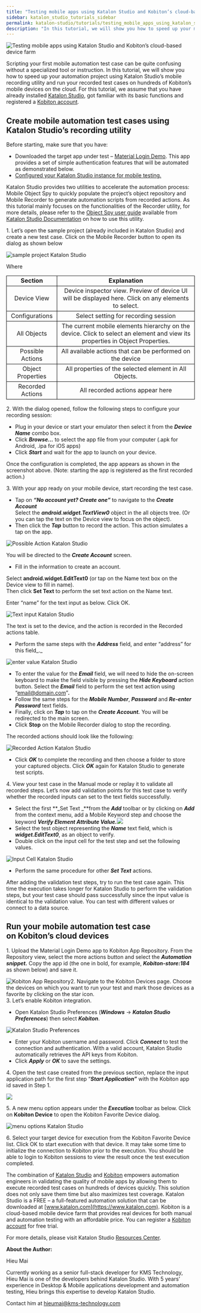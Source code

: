 ```yaml
---
title: "Testing mobile apps using Katalon Studio and Kobiton’s cloud-based device farm"
sidebar: katalon_studio_tutorials_sidebar
permalink: katalon-studio/tutorials/testing_mobile_apps_using_katalon_studio_kobiton.html
description: "In this tutorial, we will show you how to speed up your mobile apps testing project using Katalon Studio and Kobiton’s mobile devices on cloud."
---
```

![Testing mobile apps using Katalon Studio and Kobiton’s cloud-based device farm](../../images/katalon-studio/tutorials/testing_mobile_apps_using_katalon_studio_kobiton/QS_high-08-1024x509.png)

Scripting your first mobile automation test case can be quite confusing without a specialized tool or instruction. In this tutorial, we will show you how to speed up your automation project using Katalon Studio’s mobile recording utility and run your recorded test cases on hundreds of Kobiton’s mobile devices on the cloud. For this tutorial, we assume that you have already installed [Katalon Studio](https://www.katalon.com/), got familiar with its basic functions and registered a [Kobiton account](https://kobiton.com/).

Create mobile automation test cases using Katalon Studio’s recording utility
----------------------------------------------------------------------------

Before starting, make sure that you have:

*   Downloaded the target app under test – [Material Login Demo](https://github.com/katalon-studio/Material-Login-App-Test/blob/master/App%20Files/MaterialLoginExample.apk). This app provides a set of simple authentication features that will be automated as demonstrated below.
*   [Configured your Katalon Studio instance for mobile testing.](https://docs.katalon.com/display/KD/Kobiton+Integration)

Katalon Studio provides two utilities to accelerate the automation process: Mobile Object Spy to quickly populate the project’s object repository and Mobile Recorder to generate automation scripts from recorded actions. As this tutorial mainly focuses on the functionalities of the Recorder utility, for more details, please refer to the [Object Spy user guide](https://docs.katalon.com/display/KD/Spy+Object/) available from [Katalon Studio Documentation](https://docs.katalon.com/display/KD/Spy+Object/) on how to use this utility.

1\. Let’s open the sample project (already included in Katalon Studio) and create a new test case. Click on the Mobile Recorder button to open its dialog as shown below

![sample project Katalon Studio](../../images/katalon-studio/tutorials/testing_mobile_apps_using_katalon_studio_kobiton/1.png)

Where

<table><tbody><tr><td style="text-align: center; border: 1px solid black;"><b>Section</b></td><td style="text-align: center; border: 1px solid black;"><b>Explanation</b></td></tr><tr><td style="text-align: center; border: 1px solid black;"><span style="font-weight: 400;">Device View</span></td><td style="text-align: center; border: 1px solid black;"><span style="font-weight: 400;">Device inspector view. Preview of device UI will be displayed here. Click on any elements to select.</span></td></tr><tr><td style="text-align: center; border: 1px solid black;"><span style="font-weight: 400;">Configurations</span></td><td style="text-align: center; border: 1px solid black;"><span style="font-weight: 400;">Select setting for recording session</span></td></tr><tr><td style="text-align: center; border: 1px solid black;"><span style="font-weight: 400;">All Objects</span></td><td style="text-align: center; border: 1px solid black;"><span style="font-weight: 400;">The current mobile elements hierarchy on the device. Click to select an element and view its properties in Object Properties.</span></td></tr><tr><td style="text-align: center; border: 1px solid black;"><span style="font-weight: 400;">Possible Actions</span></td><td style="text-align: center; border: 1px solid black;"><span style="font-weight: 400;">All available actions that can be performed on the device</span></td></tr><tr><td style="text-align: center; border: 1px solid black;"><span style="font-weight: 400;">Object Properties</span></td><td style="text-align: center; border: 1px solid black;"><span style="font-weight: 400;">All properties of the selected element in All Objects.</span></td></tr><tr><td style="text-align: center; border: 1px solid black;"><span style="font-weight: 400;">Recorded Actions</span></td><td style="text-align: center; border: 1px solid black;"><span style="font-weight: 400;">All recorded actions appear here</span></td></tr></tbody></table>

2\. With the dialog opened, follow the following steps to configure your recording session:

*   Plug in your device or start your emulator then select it from the **_Device Name_** combo box.
*   Click **_Browse…_** to select the app file from your computer (.apk for Android, .ipa for iOS apps)
*   Click **_Start_** and wait for the app to launch on your device.

Once the configuration is completed, the app appears as shown in the screenshot above. (Note: starting the app is registered as the first recorded action.)

3\. With your app ready on your mobile device, start recording the test case.

*   Tap on **_“No account yet? Create one”_** to navigate to the **_Create Account_**  
    Select the **_android.widget.TextView0_** object in the all objects tree. (Or you can tap the text on the Device view to focus on the object).
*   Then click the **_Tap_** button to record the action. This action simulates a tap on the app.

![Possible Action Katalon Studio](../../images/katalon-studio/tutorials/testing_mobile_apps_using_katalon_studio_kobiton/2.png)

You will be directed to the **_Create Account_** screen.

*   Fill in the information to create an account.

Select **android.widget.EditText0** (or tap on the Name text box on the Device view to fill in name).  
Then click **Set Text** to perform the set text action on the Name text.

Enter “name” for the text input as below. Click OK.

![Text input Katalon Studio](../../images/katalon-studio/tutorials/testing_mobile_apps_using_katalon_studio_kobiton/3.png)

The text is set to the device, and the action is recorded in the Recorded actions table.

*   Perform the same steps with the **_Address_** field, and enter “address” for this field_._

![enter value Katalon Studio](../../images/katalon-studio/tutorials/testing_mobile_apps_using_katalon_studio_kobiton/4.1-300x258.png)

*   To enter the value for the **_Email_** field, we will need to hide the on-screen keyboard to make the field visible by pressing the **_Hide Keyboard_** action button. Select the **_Email_** field to perform the set text action using “email@domain.com”**_._**
*   Follow the same steps for the **_Mobile Number_**, **_Password_** and **_Re-enter Password_** text fields.
*   Finally, click on **_Tap_** to tap on the **_Create Account._** You will be redirected to the main screen.
*   Click **Stop** on the Mobile Recorder dialog to stop the recording.

The recorded actions should look like the following:

![Recorded Action Katalon Studio](../../images/katalon-studio/tutorials/testing_mobile_apps_using_katalon_studio_kobiton/5.png)

*   Click **_OK_** to complete the recording and then choose a folder to store your captured objects. Click **_OK_** again for Katalon Studio to generate test scripts.

4\. View your test case in the Manual mode or replay it to validate all recorded steps. Let’s now add validation points for this test case to verify whether the recorded inputs can set to the text fields successfully.

*   Select the first **_Set Text _**from the **_Add_** toolbar or by clicking on **_Add_** from the context menu, add a Mobile Keyword step and choose the keyword **_Verify Element Attribute Value.![](../../images/katalon-studio/tutorials/testing_mobile_apps_using_katalon_studio_kobiton/new-test-case.png)_**
*   Select the test object representing the **_Name_** text field, which is **_widget.EditText0_**, as an object to verify.
*   Double click on the input cell for the test step and set the following values.

![Input Cell Katalon Studio](../../images/katalon-studio/tutorials/testing_mobile_apps_using_katalon_studio_kobiton/6.png)

*   Perform the same procedure for other **_Set Text_** actions.

After adding the validation test steps, try to run the test case again. This time the execution takes longer for Katalon Studio to perform the validation steps, but your test case should pass successfully since the input value is identical to the validation value. You can test with different values or connect to a data source.

Run your mobile automation test case on Kobiton’s cloud devices      
---------------------------------------------------------------------

1\. Upload the Material Login Demo app to Kobiton App Repository. From the Repository view, select the more actions button and select the **_Automation snippet._** Copy the app id (the one in bold, for example, **_Kobiton-store:184_** as shown below) and save it.

![Kobiton App Repository](../../images/katalon-studio/tutorials/testing_mobile_apps_using_katalon_studio_kobiton/7-300x196.png)2\. Navigate to the Kobiton Devices page. Choose the devices on which you want to run your test and mark those devices as a favorite by clicking on the star icon.  
3\. Let’s enable Kobiton integration.

*   Open Katalon Studio Preferences (**_Windows_** -\> **_Katalon Studio Preferences_**) then select **_Kobiton_**.

![Katalon Studio Preferences](../../images/katalon-studio/tutorials/testing_mobile_apps_using_katalon_studio_kobiton/8.png)

*   Enter your Kobiton username and password. Click **_Connect_** to test the connection and authentication. With a valid account, Katalon Studio automatically retrieves the API keys from Kobiton.
*   Click **_Apply_** or **_OK_** to save the settings.

4\. Open the test case created from the previous section, replace the input application path for the first step “**_Start Application”_** with the Kobiton app id saved in Step 1.

![](../../images/katalon-studio/tutorials/testing_mobile_apps_using_katalon_studio_kobiton/tests-explorer.png)

5\. A new menu option appears under the **_Execution_** toolbar as below. Click on **Kobiton Device** to open the Kobiton Favorite Device dialog.

![menu options Katalon Studio](../../images/katalon-studio/tutorials/testing_mobile_apps_using_katalon_studio_kobiton/9-200x300.png)

6. Select your target device for execution from the Kobiton Favorite Device list. Click OK to start execution with that device. It may take some time to initialize the connection to Kobiton prior to the execution. You should be able to login to Kobiton sessions to view the result once the test execution completed.

The combination of [Katalon Studio](https://www.katalon.com) and [Kobiton](https://kobiton.com) empowers automation engineers in validating the quality of mobile apps by allowing them to execute recorded test cases on hundreds of devices quickly. This solution does not only save them time but also maximizes test coverage. Katalon Studio is a FREE – a full-featured automation solution that can be downloaded at [www.katalon.com](https://www.katalon.com). Kobiton is a cloud-based mobile device farm that provides real devices for both manual and automation testing with an affordable price. You can register a [Kobiton account](https://kobiton.com) for free trial.

For more details, please visit Katalon Studio [Resources Center](https://katalon.com/resources-center/tutorials/).

**About the Author:**

Hieu Mai

Currently working as a senior full-stack developer for KMS Technology, Hieu Mai is one of the developers behind Katalon Studio. With 5 years’ experience in Desktop & Mobile applications development and automation testing, Hieu brings this expertise to develop Katalon Studio.

Contact him at [hieumai@kms-technology.com](mailto:hieumai@kms-technology.com)